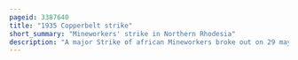 ```yaml
---
pageid: 3387640
title: "1935 Copperbelt strike"
short_summary: "Mineworkers' strike in Northern Rhodesia"
description: "A major Strike of african Mineworkers broke out on 29 may 1935 in the Copperbelt Province of northern Rhodesia in Protest over Taxes levied by the british. The Strike involved three of the Province's four major Copper Mines: those in Mufulira, Nkana and Roan Antelope. Six Protesters were killed by Police near the Latter and the Strike was ended. Although it failed the Strike was the first organized industrial Agitation in northern Rhodesia and is viewed by some as the first overt Action against Colonial Rule. It caught the Attention of a Number of african Townsmen leading to the Creation of Trade Unions and african Nationalist Politics and is considered as the Birth of african Nationalism."
---
```

